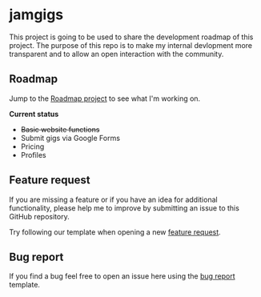
# jamgigs

This project is going to be used to share the development roadmap of this project.
The purpose of this repo is to make my internal devlopment more transparent and to allow an open interaction with the community.

## Roadmap
Jump to the [Roadmap project](https://github.com/aleksandarbasara/jamgigs-roadmap/projects/1) to see what I'm working on. 

**Current status**

 - ~~Basic website functions~~
 - Submit gigs via Google Forms
 - Pricing
 - Profiles
 

## Feature request
If you are missing a feature or if you have an idea for additional functionality, please help me to improve by submitting an issue to this GitHub repository.

Try following our template when opening a new  [feature request](https://github.com/aleksandarbasara/jamgigs-roadmap/issues/new?assignees=&labels=&template=feature_request.md&title=).

## Bug report

If you find a bug feel free to open an issue here using the  [bug report](https://github.com/aleksandarbasara/jamgigs-roadmap/issues/new?assignees=&labels=type%3A+bug&template=bug_report.md&title=) template.

